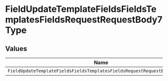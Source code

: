 # FieldUpdateTemplateFieldsFieldsTemplatesFieldsRequestRequestBody7Type


## Values

| Name                                                                        | Value                                                                       |
| --------------------------------------------------------------------------- | --------------------------------------------------------------------------- |
| `FieldUpdateTemplateFieldsFieldsTemplatesFieldsRequestRequestBody7TypeText` | TEXT                                                                        |